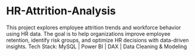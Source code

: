 # HR-Attrition-Analysis
This project explores employee attrition trends and workforce behavior using HR data. The goal is to help organizations improve employee retention, identify risk groups, and optimize HR decisions with data-driven insights.
Tech Stack: MySQL | Power BI | DAX | Data Cleaning & Modeling
